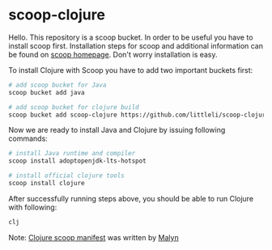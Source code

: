 ﻿# scoop-clojure

Hello. This repository is a scoop bucket. In order to be useful you have to install scoop first. Installation steps for scoop and additional information can be found on [scoop homepage](http://scoop.sh). Don't worry installation is easy.

To install Clojure with Scoop you have to add two important buckets first:

```sh
# add scoop bucket for Java 
scoop bucket add java

# add scoop bucket for clojure build
scoop bucket add scoop-clojure https://github.com/littleli/scoop-clojure
```

Now we are ready to install Java and Clojure by issuing following commands:

```sh
# install Java runtime and compiler
scoop install adoptopenjdk-lts-hotspot

# install official clojure tools
scoop install clojure
```

After successfully running steps above, you should be able to run Clojure with following:

```sh
clj
```

Note: [Clojure scoop manifest](https://gist.github.com/malyn/98973db594061ab57a8222432b8074d9) was written by [Malyn](https://github.com/malyn)
